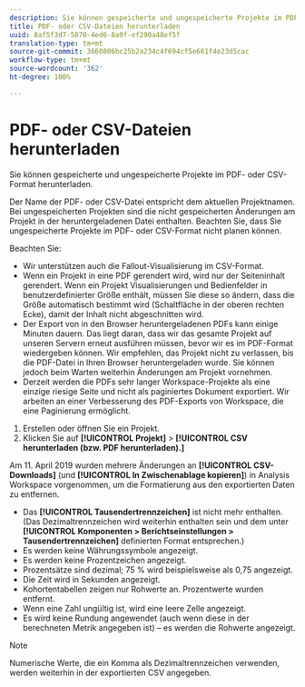 ```yaml
---
description: Sie können gespeicherte und ungespeicherte Projekte im PDF- oder CSV-Format herunterladen.
title: PDF- oder CSV-Dateien herunterladen
uuid: 8af5f3d7-5870-4ed6-8a9f-ef290a48ef5f
translation-type: tm+mt
source-git-commit: 3660806bc25b2a234c4f694cf5e661f4e23d5cac
workflow-type: tm+mt
source-wordcount: '362'
ht-degree: 100%

---
```



# PDF- oder CSV-Dateien herunterladen

Sie können gespeicherte und ungespeicherte Projekte im PDF- oder CSV-Format herunterladen.

Der Name der PDF- oder CSV-Datei entspricht dem aktuellen Projektnamen. Bei ungespeicherten Projekten sind die nicht gespeicherten Änderungen am Projekt in der heruntergeladenen Datei enthalten. Beachten Sie, dass Sie ungespeicherte Projekte im PDF- oder CSV-Format nicht planen können.

Beachten Sie:

* Wir unterstützen auch die Fallout-Visualisierung im CSV-Format.
* Wenn ein Projekt in eine PDF gerendert wird, wird nur der Seiteninhalt gerendert. Wenn ein Projekt Visualisierungen und Bedienfelder in benutzerdefinierter Größe enthält, müssen Sie diese so ändern, dass die Größe automatisch bestimmt wird (Schaltfläche in der oberen rechten Ecke), damit der Inhalt nicht abgeschnitten wird.
* Der Export von in den Browser heruntergeladenen PDFs kann einige Minuten dauern. Das liegt daran, dass wir das gesamte Projekt auf unseren Servern erneut ausführen müssen, bevor wir es im PDF-Format wiedergeben können. Wir empfehlen, das Projekt nicht zu verlassen, bis die PDF-Datei in Ihren Browser heruntergeladen wurde. Sie können jedoch beim Warten weiterhin Änderungen am Projekt vornehmen.
* Derzeit werden die PDFs sehr langer Workspace-Projekte als eine einzige riesige Seite und nicht als paginiertes Dokument exportiert. Wir arbeiten an einer Verbesserung des PDF-Exports von Workspace, die eine Paginierung ermöglicht.

1. Erstellen oder öffnen Sie ein Projekt.
1. Klicken Sie auf **[!UICONTROL Projekt]** > **[!UICONTROL CSV herunterladen (bzw. PDF herunterladen).]**

Am 11. April 2019 wurden mehrere Änderungen an **[!UICONTROL CSV-Downloads]** (und **[!UICONTROL In Zwischenablage kopieren]**) in Analysis Workspace vorgenommen, um die Formatierung aus den exportierten Daten zu entfernen.
* Das **[!UICONTROL Tausendertrennzeichen]** ist nicht mehr enthalten. (Das Dezimaltrennzeichen wird weiterhin enthalten sein und dem unter **[!UICONTROL Komponenten > Berichtseinstellungen > Tausendertrennzeichen]** definierten Format entsprechen.)
* Es werden keine Währungssymbole angezeigt.
* Es werden keine Prozentzeichen angezeigt.
* Prozentsätze sind dezimal; 75 % wird beispielsweise als 0,75 angezeigt.
* Die Zeit wird in Sekunden angezeigt.
* Kohortentabellen zeigen nur Rohwerte an. Prozentwerte wurden entfernt.
* Wenn eine Zahl ungültig ist, wird eine leere Zelle angezeigt.
* Es wird keine Rundung angewendet (auch wenn diese in der berechneten Metrik angegeben ist) – es werden die Rohwerte angezeigt.

>[!NOTE]
>
>Numerische Werte, die ein Komma als Dezimaltrennzeichen verwenden, werden weiterhin in der exportierten CSV angegeben.
